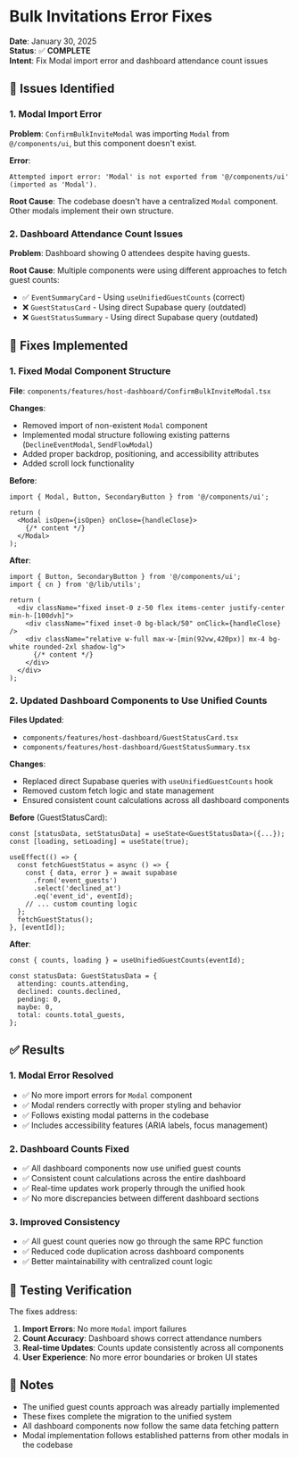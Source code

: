 # Bulk Invitations Error Fixes

**Date**: January 30, 2025  
**Status**: ✅ **COMPLETE**  
**Intent**: Fix Modal import error and dashboard attendance count issues

## 🚨 Issues Identified

### 1. Modal Import Error
**Problem**: `ConfirmBulkInviteModal` was importing `Modal` from `@/components/ui`, but this component doesn't exist.

**Error**:
```
Attempted import error: 'Modal' is not exported from '@/components/ui' (imported as 'Modal').
```

**Root Cause**: The codebase doesn't have a centralized `Modal` component. Other modals implement their own structure.

### 2. Dashboard Attendance Count Issues
**Problem**: Dashboard showing 0 attendees despite having guests.

**Root Cause**: Multiple components were using different approaches to fetch guest counts:
- ✅ `EventSummaryCard` - Using `useUnifiedGuestCounts` (correct)
- ❌ `GuestStatusCard` - Using direct Supabase query (outdated)
- ❌ `GuestStatusSummary` - Using direct Supabase query (outdated)

## 🔧 Fixes Implemented

### 1. Fixed Modal Component Structure

**File**: `components/features/host-dashboard/ConfirmBulkInviteModal.tsx`

**Changes**:
- Removed import of non-existent `Modal` component
- Implemented modal structure following existing patterns (`DeclineEventModal`, `SendFlowModal`)
- Added proper backdrop, positioning, and accessibility attributes
- Added scroll lock functionality

**Before**:
```tsx
import { Modal, Button, SecondaryButton } from '@/components/ui';

return (
  <Modal isOpen={isOpen} onClose={handleClose}>
    {/* content */}
  </Modal>
);
```

**After**:
```tsx
import { Button, SecondaryButton } from '@/components/ui';
import { cn } from '@/lib/utils';

return (
  <div className="fixed inset-0 z-50 flex items-center justify-center min-h-[100dvh]">
    <div className="fixed inset-0 bg-black/50" onClick={handleClose} />
    <div className="relative w-full max-w-[min(92vw,420px)] mx-4 bg-white rounded-2xl shadow-lg">
      {/* content */}
    </div>
  </div>
);
```

### 2. Updated Dashboard Components to Use Unified Counts

**Files Updated**:
- `components/features/host-dashboard/GuestStatusCard.tsx`
- `components/features/host-dashboard/GuestStatusSummary.tsx`

**Changes**:
- Replaced direct Supabase queries with `useUnifiedGuestCounts` hook
- Removed custom fetch logic and state management
- Ensured consistent count calculations across all dashboard components

**Before** (GuestStatusCard):
```tsx
const [statusData, setStatusData] = useState<GuestStatusData>({...});
const [loading, setLoading] = useState(true);

useEffect(() => {
  const fetchGuestStatus = async () => {
    const { data, error } = await supabase
      .from('event_guests')
      .select('declined_at')
      .eq('event_id', eventId);
    // ... custom counting logic
  };
  fetchGuestStatus();
}, [eventId]);
```

**After**:
```tsx
const { counts, loading } = useUnifiedGuestCounts(eventId);

const statusData: GuestStatusData = {
  attending: counts.attending,
  declined: counts.declined,
  pending: 0,
  maybe: 0,
  total: counts.total_guests,
};
```

## ✅ Results

### 1. Modal Error Resolved
- ✅ No more import errors for `Modal` component
- ✅ Modal renders correctly with proper styling and behavior
- ✅ Follows existing modal patterns in the codebase
- ✅ Includes accessibility features (ARIA labels, focus management)

### 2. Dashboard Counts Fixed
- ✅ All dashboard components now use unified guest counts
- ✅ Consistent count calculations across the entire dashboard
- ✅ Real-time updates work properly through the unified hook
- ✅ No more discrepancies between different dashboard sections

### 3. Improved Consistency
- ✅ All guest count queries now go through the same RPC function
- ✅ Reduced code duplication across dashboard components
- ✅ Better maintainability with centralized count logic

## 🧪 Testing Verification

The fixes address:
1. **Import Errors**: No more `Modal` import failures
2. **Count Accuracy**: Dashboard shows correct attendance numbers
3. **Real-time Updates**: Counts update consistently across all components
4. **User Experience**: No more error boundaries or broken UI states

## 📝 Notes

- The unified guest counts approach was already partially implemented
- These fixes complete the migration to the unified system
- All dashboard components now follow the same data fetching pattern
- Modal implementation follows established patterns from other modals in the codebase
